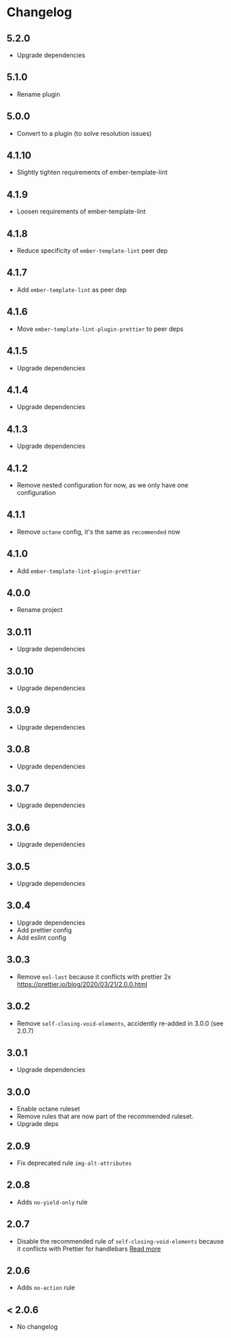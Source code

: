 # Changelog

## 5.2.0

- Upgrade dependencies

## 5.1.0

- Rename plugin

## 5.0.0

- Convert to a plugin (to solve resolution issues)

## 4.1.10

- Slightly tighten requirements of ember-template-lint

## 4.1.9

- Loosen requirements of ember-template-lint

## 4.1.8

- Reduce specificity of `ember-template-lint` peer dep

## 4.1.7

- Add `ember-template-lint` as peer dep

## 4.1.6

- Move `ember-template-lint-plugin-prettier` to peer deps

## 4.1.5

- Upgrade dependencies

## 4.1.4

- Upgrade dependencies

## 4.1.3

- Upgrade dependencies

## 4.1.2

- Remove nested configuration for now, as we only have one configuration

## 4.1.1

- Remove `octane` config, it's the same as `recommended` now

## 4.1.0

- Add `ember-template-lint-plugin-prettier`

## 4.0.0

- Rename project

## 3.0.11

- Upgrade dependencies

## 3.0.10

- Upgrade dependencies

## 3.0.9

- Upgrade dependencies

## 3.0.8

- Upgrade dependencies

## 3.0.7

- Upgrade dependencies

## 3.0.6

- Upgrade dependencies

## 3.0.5

- Upgrade dependencies

## 3.0.4

- Upgrade dependencies
- Add prettier config
- Add eslint config

## 3.0.3

- Remove `eol-last` because it conflicts with prettier 2x https://prettier.io/blog/2020/03/21/2.0.0.html

## 3.0.2

- Remove `self-closing-void-elements`, accidently re-added in 3.0.0 (see 2.0.7)

## 3.0.1

- Upgrade dependencies

## 3.0.0

- Enable octane ruleset
- Remove rules that are now part of the recommended ruleset.
- Upgrade deps

## 2.0.9

- Fix deprecated rule `img-alt-attributes`

## 2.0.8

- Adds `no-yield-only` rule

## 2.0.7

- Disable the recommended rule of `self-closing-void-elements` because it conflicts with Prettier for handlebars [Read more](https://github.com/jgwhite/prettier/issues/1#issuecomment-562585964)

## 2.0.6

- Adds `no-action` rule

## < 2.0.6

- No changelog
